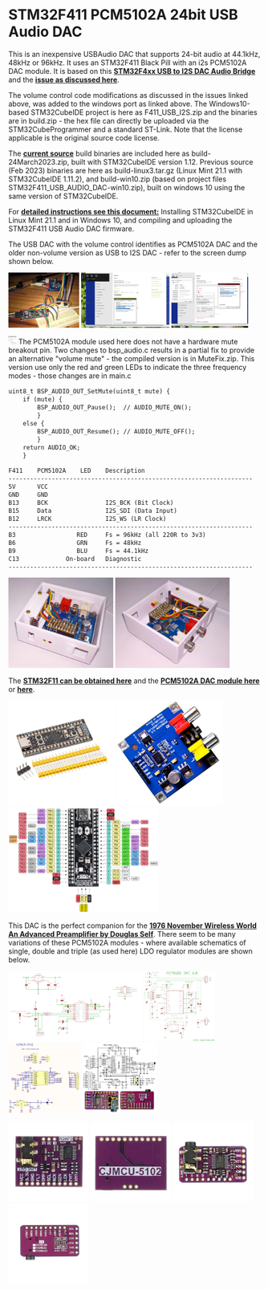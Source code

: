# STM32F411 PCM5102A 24bit USB Audio DAC

This is an inexpensive USBAudio DAC that supports 24-bit audio at 44.1kHz, 48kHz or 96kHz. It uses an STM32F411 Black Pill with an i2s PCM5102A DAC module.
It is based on this [**STM32F4xx USB to I2S DAC Audio Bridge**](https://github.com/har-in-air/STM32F411_USB_AUDIO_DAC) and the [**issue as discussed here**](https://github.com/har-in-air/STM32F411_USB_AUDIO_DAC/issues/7).

The volume control code modifications as discussed in the issues linked above, was added to the windows port as linked above. The Windows10-based STM32CubeIDE project is here as F411_USB_I2S.zip and the binaries are in build.zip - the hex file can directly be uploaded via the STM32CubeProgrammer and a standard ST-Link. Note that the license applicable is the original source code license. 

The [**current source**](https://github.com/har-in-air/STM32F411_USB_AUDIO_DAC/issues/14) build binaries are included here as build-24March2023.zip, built with STM32CubeIDE version 1.12. Previous source (Feb 2023) binaries are here as build-linux3.tar.gz (Linux Mint 21.1 with STM32CubeIDE 1.11.2), and build-win10.zip (based on project files STM32F411_USB_AUDIO_DAC-win10.zip), built on windows 10 using the same version of STM32CubeIDE.

For [**detailed instructions see this document:**](https://github.com/TobiasVanDyk/STM32F411-PCM5102A-24bit-USB-Audio-DAC/blob/main/Linux-Mint-211-and-Windows-10-compiling-and-uploading-the-STM32F411-USB-Audio-DAC-firmware.pdf) Installing STM32CubeIDE in Linux Mint 21.1 and in Windows 10, and compiling and uploading the STM32F411 USB Audio DAC firmware.

The USB DAC with the volume control identifies as PCM5102A DAC and the older non-volume version as USB to I2S DAC - refer to the screen dump shown below.

<p align="left">
<img src="images/dac1.jpg" height="110" /> 
<img src="images/dac2.jpg" height="110" /> 
<img src="images/dac3.jpg" height="110" /> 
</p>

<img src="images/MuteFix.jpg" width="16" height="16"/> The PCM5102A module used here does not have a hardware mute breakout pin. Two changes to bsp_audio.c results in a partial fix to provide an alternative "volume mute" - the compiled version is in MuteFix.zip. This version use only the red and green LEDs to indicate the three frequency modes - those changes are in main.c
``` 
uint8_t BSP_AUDIO_OUT_SetMute(uint8_t mute) {
	if (mute) {
		BSP_AUDIO_OUT_Pause();  // AUDIO_MUTE_ON();
		}
	else {
		BSP_AUDIO_OUT_Resume(); // AUDIO_MUTE_OFF();
		}
	return AUDIO_OK;
	}

``` 


``` 
F411    PCM5102A    LED    Description
--------------------------------------------------------------------
5V      VCC
GND     GND            
B13     BCK                I2S_BCK (Bit Clock)
B15     Data               I2S_SDI (Data Input)
B12     LRCK               I2S_WS (LR Clock)
-------------------------------------------------------------------- 
B3                 RED     Fs = 96kHz (all 220R to 3v3)
B6                 GRN     Fs = 48kHz
B9                 BLU     Fs = 44.1kHz
C13             On-board   Diagnostic
--------------------------------------------------------------------
``` 
<p align="left">
<img src="images/dac8.jpg" height="180" /> 
<img src="images/dac9.jpg" height="180" /> 
</p>

The [**STM32F11 can be obtained here**](https://www.robotics.org.za/STM32F411CEU6-MOD) and the [**PCM5102A DAC module here**](https://www.robotics.org.za/PCM5102) or [**here**](https://botshop.co.za/products/pcm5102-dac-i2s-interface-decoder-sound-card-board-digital-audio-gy-pcm5102-phat-format-player-module-for-raspberry-pi).

<p align="left">
<img src="images/mcu.jpg" height="210" />   
<img src="images/dac.jpg" height="210" />
<img src="images/pinout.png" height="210" />
</p>

This DAC is the perfect companion for the [**1976 November Wireless World An Advanced Preamplifier by Douglas Self**](https://github.com/TobiasVanDyk/Building-the-Advanced-Preamplifier-1976-Douglas-Self). There seem to be many variations of these PCM5102A modules - where available schematics of single, double and triple (as used here) LDO regulator modules are shown below.

<p align="left">
<img src="images/pcm5102a-singleLDOa.jpg" height="140" /> 
<img src="images/pcm5102a-singleLDOb.png" height="140" /> 
<img src="images/CJMCU-5102.png" height="140" />
<img src="images/pcm5102a-doubleLDO.jpg" height="140" /> 
</p>
<p align="left">
<img src="images/pcm5102a-singleLDOtop.jpg" height="160" /> 
<img src="images/pcm5102a-singleLDObottom.jpg" height="160" /> 
<img src="images/pcm5102a-doubleLDOtop.jpg" height="160" /> 
<img src="images/pcm5102a-doubleLDObottom.jpg" height="160" />	
</p>

